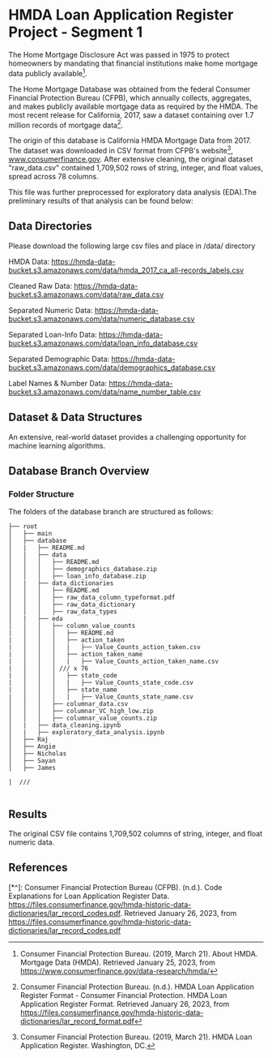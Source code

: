 # HMDA Loan Application Register Project - Segment 1

The Home Mortgage Disclosure Act was passed in 1975 to protect homeowners by mandating that financial institutions make home mortgage data publicly available[^1].

The Home Mortgage Database was obtained from the federal Consumer Financial Protection Bureau (CFPB), which annually collects, aggregates, and makes publicly available mortgage data as required by the HMDA. The most recent release for California, 2017, saw a dataset containing over 1.7 million records of mortgage data[^2].

The origin of this database is California HMDA Mortgage Data from 2017. The dataset was downloaded in CSV format from CFPB's website[^3], www.consumerfinance.gov. After extensive cleaning, the original dataset "raw_data.csv" contained 1,709,502 rows of string, integer, and float values, spread across 78 columns.

This file was further preprocessed for exploratory data analysis (EDA).The preliminary results of that analysis can be found below: 

## Data Directories 

Please download the following large csv files and place in /data/ directory

HMDA Data: https://hmda-data-bucket.s3.amazonaws.com/data/hmda_2017_ca_all-records_labels.csv

Cleaned Raw Data: https://hmda-data-bucket.s3.amazonaws.com/data/raw_data.csv

Separated Numeric Data: https://hmda-data-bucket.s3.amazonaws.com/data/numeric_database.csv

Separated Loan-Info Data: https://hmda-data-bucket.s3.amazonaws.com/data/loan_info_database.csv

Separated Demographic Data: https://hmda-data-bucket.s3.amazonaws.com/data/demographics_database.csv

Label Names & Number Data: https://hmda-data-bucket.s3.amazonaws.com/data/name_number_table.csv

## Dataset & Data Structures

An extensive, real-world dataset provides a challenging opportunity for machine learning algorithms. 


## Database Branch Overview

### Folder Structure

The folders of the database branch are structured as follows:
  
```
├── root
│   ├── main
│   ├── database
│   |   ├── README.md
│   │   ├── data
│   │   │   ├── README.md
│   │   │   ├── demographics_database.zip
│   │   │   ├── loan_info_database.zip
│   |   ├── data_dictionaries
│   │   │   ├── README.md
│   │   │   ├── raw_data_column_typeformat.pdf
│   │   │   ├── raw_data_dictionary
│   │   │   ├── raw_data_types
│   |   ├── eda
│   │   │   ├── column_value_counts
|   │   │   │   ├── README.md
|   │   │   │   ├── action_taken
|   │   │   │   |   ├── Value_Counts_action_taken.csv
|   │   │   │   ├── action_taken_name
|   │   │   │   |   ├── Value_Counts_action_taken_name.csv
|   │   │   │ /// x 76
|   │   │   │   ├── state_code
|   │   │   │   |   ├── Value_Counts_state_code.csv
|   │   │   │   ├── state_name
|   │   │   │   |   ├── Value_Counts_state_name.csv
│   │   │   ├── columnar_data.csv
│   │   │   ├── columnar_VC_high_low.zip
│   │   │   ├── columnar_value_counts.zip
│   |   ├── data_cleaning.ipynb
│   |   ├── exploratory_data_analysis.ipynb
│   ├── Raj
│   ├── Angie
│   ├── Nicholas
│   ├── Sayan
│   ├── James

|  ///


```


## Results

The original CSV file contains 1,709,502 columns of string, integer, and float numeric data.


## References

[^1]: Consumer Financial Protection Bureau. (2019, March 21). About HMDA. Mortgage Data (HMDA). Retrieved January 25, 2023, from https://www.consumerfinance.gov/data-research/hmda/

[^2]: Consumer Financial Protection Bureau. (n.d.). HMDA Loan Application Register Format - Consumer Financial Protection. HMDA Loan Application Register Format. Retrieved January 26, 2023, from https://files.consumerfinance.gov/hmda-historic-data-dictionaries/lar_record_format.pdf

[^3]: Consumer Financial Protection Bureau. (2019, March 21). HMDA Loan Application Register. Washington, DC.

[^*]: Consumer Financial Protection Bureau (CFPB). (n.d.). Variable List for HMDA Loan Application Register Data. HMDA Loan Application Register Format. Retrieved January 26, 2023, from https://files.consumerfinance.gov/hmda-historic-data-dictionaries/lar_record_format.pdf 

[*^]: Consumer Financial Protection Bureau (CFPB). (n.d.). Code Explanations for Loan Application Register Data. https://files.consumerfinance.gov/hmda-historic-data-dictionaries/lar_record_codes.pdf. Retrieved January 26, 2023, from https://files.consumerfinance.gov/hmda-historic-data-dictionaries/lar_record_codes.pdf 
 
